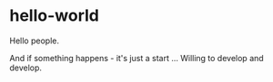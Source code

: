 # hello-world

Hello people.

And if something happens - it's just a start ...
Willing to develop and develop.
